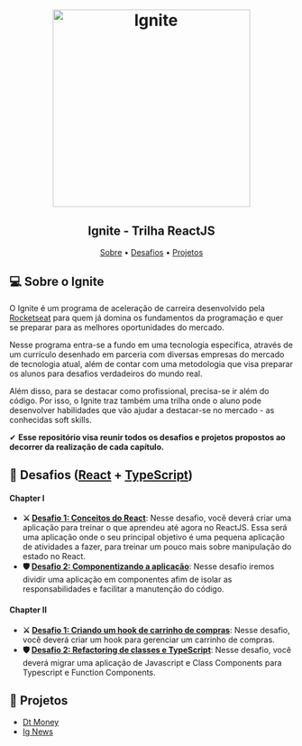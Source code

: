 <h1 align="center">
    <img alt="Ignite" src="https://res.cloudinary.com/ddi5agea1/image/upload/v1615811792/1920x1080_svmfrh.png" height="350px" />
</h1>

<h2 align="center"> 
	Ignite - Trilha ReactJS
</h2>

<p align="center">
 <a href="#-sobre-o-ignite">Sobre</a> •
 <a href="#-desafios">Desafios</a> • 
 <a href="#-projetos">Projetos</a>
</p>

## 💻 Sobre o Ignite

O Ignite é um programa de aceleração de carreira desenvolvido pela [Rocketseat](https://app.rocketseat.com.br/) para quem já domina os fundamentos da programação e quer se preparar para as melhores oportunidades do mercado. 

Nesse programa entra-se a fundo em uma tecnologia específica, através de um currículo desenhado em parceria com diversas empresas do mercado de tecnologia atual, além de contar com uma metodologia que visa preparar os alunos para desafios verdadeiros do mundo real.

Além disso, para se destacar como profissional, precisa-se ir além do código. Por isso, o Ignite traz também uma trilha onde o aluno pode desenvolver habilidades que vão ajudar a destacar-se no mercado - as conhecidas soft skills.

✔ **Esse repositório visa reunir todos os desafios e projetos propostos ao decorrer da realização de cada capítulo.**

## 🎯 Desafios ([React](https://reactjs.org/)  +  [TypeScript](https://www.typescriptlang.org/))

#### **Chapter I**  

-   **⚔ [Desafio 1: Conceitos do React](https://github.com/renatogual/ignite-challenges/tree/master/chapter1-challenge-01)**: Nesse desafio, você deverá criar uma aplicação para treinar o que aprendeu até agora no ReactJS. Essa será uma aplicação onde o seu principal objetivo é uma pequena aplicação de atividades a fazer, para treinar um pouco mais sobre manipulação do estado no React.
-   **🛡 [Desafio 2: Componentizando a aplicação](https://github.com/renatogual/ignite-challenges/tree/master/chapter1-challenge-02)**: Nesse desafio iremos dividir uma aplicação em componentes afim de isolar as responsabilidades e facilitar a manutenção do código.

#### **Chapter II**

-   **⚔ [Desafio 1: Criando um hook de carrinho de compras](https://github.com/renatogual/ignite-challenges/tree/master/chapter2-challenge-01)**: Nesse desafio, você deverá criar um hook para gerenciar um carrinho de compras.
-   **🛡 [Desafio 2: Refactoring de classes e TypeScript](https://github.com/renatogual/ignite-challenges/tree/master/chapter2-challenge-02)**: Nesse desafio, você deverá migrar uma aplicação de Javascript e Class Components para Typescript e Function Components.

## 📁 Projetos
- [Dt Money](https://github.com/renatogual/dtmoney-ignite-react)
- [Ig News](https://github.com/renatogual/ignews-ignite-nextjs)

